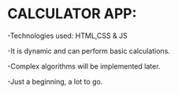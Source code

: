 # CALCULATOR APP:


-Technologies used:
HTML,CSS & JS

-It is dynamic and can perform basic calculations.

-Complex algorithms will be implemented later.

-Just a beginning, a lot to go.

